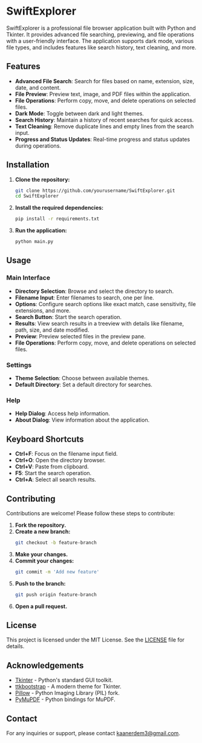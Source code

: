 # SwiftExplorer

SwiftExplorer is a professional file browser application built with Python and Tkinter. It provides advanced file searching, previewing, and file operations with a user-friendly interface. The application supports dark mode, various file types, and includes features like search history, text cleaning, and more.

## Features

- **Advanced File Search**: Search for files based on name, extension, size, date, and content.
- **File Preview**: Preview text, image, and PDF files within the application.
- **File Operations**: Perform copy, move, and delete operations on selected files.
- **Dark Mode**: Toggle between dark and light themes.
- **Search History**: Maintain a history of recent searches for quick access.
- **Text Cleaning**: Remove duplicate lines and empty lines from the search input.
- **Progress and Status Updates**: Real-time progress and status updates during operations.

## Installation

1. **Clone the repository:**
    ```bash
    git clone https://github.com/yourusername/SwiftExplorer.git
    cd SwiftExplorer
    ```

2. **Install the required dependencies:**
    ```bash
    pip install -r requirements.txt
    ```

3. **Run the application:**
    ```bash
    python main.py
    ```

## Usage

### Main Interface

- **Directory Selection**: Browse and select the directory to search.
- **Filename Input**: Enter filenames to search, one per line.
- **Options**: Configure search options like exact match, case sensitivity, file extensions, and more.
- **Search Button**: Start the search operation.
- **Results**: View search results in a treeview with details like filename, path, size, and date modified.
- **Preview**: Preview selected files in the preview pane.
- **File Operations**: Perform copy, move, and delete operations on selected files.

### Settings

- **Theme Selection**: Choose between available themes.
- **Default Directory**: Set a default directory for searches.

### Help

- **Help Dialog**: Access help information.
- **About Dialog**: View information about the application.

## Keyboard Shortcuts

- **Ctrl+F**: Focus on the filename input field.
- **Ctrl+O**: Open the directory browser.
- **Ctrl+V**: Paste from clipboard.
- **F5**: Start the search operation.
- **Ctrl+A**: Select all search results.

## Contributing

Contributions are welcome! Please follow these steps to contribute:

1. **Fork the repository.**
2. **Create a new branch:**
    ```bash
    git checkout -b feature-branch
    ```
3. **Make your changes.**
4. **Commit your changes:**
    ```bash
    git commit -m 'Add new feature'
    ```
5. **Push to the branch:**
    ```bash
    git push origin feature-branch
    ```
6. **Open a pull request.**

## License

This project is licensed under the MIT License. See the [LICENSE](LICENSE) file for details.

## Acknowledgements

- [Tkinter](https://docs.python.org/3/library/tkinter.html) - Python's standard GUI toolkit.
- [ttkbootstrap](https://ttkbootstrap.readthedocs.io/en/latest/) - A modern theme for Tkinter.
- [Pillow](https://python-pillow.org/) - Python Imaging Library (PIL) fork.
- [PyMuPDF](https://pymupdf.readthedocs.io/en/latest/) - Python bindings for MuPDF.

## Contact

For any inquiries or support, please contact [kaanerdem3@gmail.com](mailto:kaanerdem3@gmail.com).